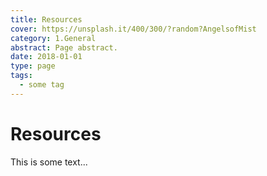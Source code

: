 ```yaml
---
title: Resources
cover: https://unsplash.it/400/300/?random?AngelsofMist
category: 1.General
abstract: Page abstract.
date: 2018-01-01
type: page
tags:
  - some tag
---
```


# Resources

This is some text...
